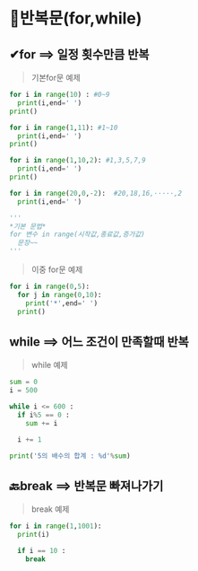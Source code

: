 # 🔁반복문(for,while)

## ✔for ==> 일정 횟수만큼 반복

>기본for문 예제 
```python
for i in range(10) : #0~9
  print(i,end=' ')
print()

for i in range(1,11): #1~10
  print(i,end=' ')
print()

for i in range(1,10,2): #1,3,5,7,9
  print(i,end=' ')
print()

for i in range(20,0,-2):  #20,18,16,·····,2
  print(i,end=' ')

'''
*기본 문법*
for 변수 in range(시작값,종료값,증가값)
  문장~~
'''
```
>이중 for문 예제
```python
for i in range(0,5):
  for j in range(0,10):
    print('*',end=' ')
  print()
```

## while ==> 어느 조건이 만족할때 반복
>while 예제
```python
sum = 0
i = 500

while i <= 600 :
  if i%5 == 0 :
    sum += i

  i += 1

print('5의 배수의 합계 : %d'%sum)

```

## 🔙break ==> 반복문 빠져나가기
>break 예제
```python
for i in range(1,1001):
  print(i)

  if i == 10 :
    break
```